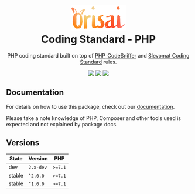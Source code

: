 <h1 align="center">
	<img src="https://github.com/orisai/.github/blob/main/images/repo_title.png" alt="Orisai"/>
	<br/>
	Coding Standard - PHP
</h1>

<p align="center">
    PHP coding standard built on top of <a href="https://github.com/squizlabs/PHP_CodeSniffer">PHP_CodeSniffer</a>
    and <a href="https://github.com/slevomat/coding-standard">Slevomat Coding Standard</a> rules.
</p>

<p align=center>
  <a href="https://packagist.org/packages/orisai/coding-standard"><img src="https://badgen.net/packagist/dt/orisai/coding-standard?cache=3600"></a>
  <a href="https://packagist.org/packages/orisai/coding-standard"><img src="https://badgen.net/packagist/v/orisai/coding-standard?cache=3600"></a>
  <a href="https://choosealicense.com/licenses/mpl-2.0/"><img src="https://badgen.net/badge/license/MPL-2.0/blue?cache=3600"></a>
<p>

## Documentation

For details on how to use this package, check out our [documentation](docs/README.md).

Please take a note knowledge of PHP, Composer and other tools used is expected and not explained by package docs.

## Versions

| State  | Version      | PHP     |
|--------|--------------|---------|
| dev    | `2.x-dev`    | `>=7.1` |
| stable | `^2.0.0`     | `>=7.1` |
| stable | `^1.0.0`     | `>=7.1` |
